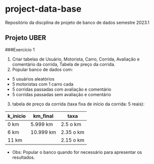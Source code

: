 # project-data-base
Repositório da discplina de projeto de banco de dados semestre 2023.1
## Projeto UBER

###Exercício 1

1. Criar tabelas de Usuário, Motorista, Carro, Corrida, Avaliação e comentário da corrida, Tabela de preço da corrida.
2. Popular banco de dados com:
  * 5 usuários aleatórios
  * 5 motoristas com 1 carro cada
  * 5 corridas passadas com avaliação e comentário
  * 5 corridas passadas sem avaliação e comentário
3. tabela de preço da corrida (taxa fixa de início da corrida: 5 reais):

k_inicio|km_final   |taxa
--------|-----------|------
0  km   |5.999 km   |2.5 o km
6  km   |10.999 km  |2.35 o km
11 km   |           | 2.15 o km

* Obs: Popular o banco quando for necessário para apresentar os resultados.

